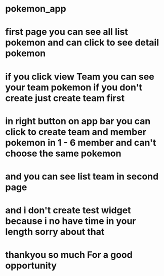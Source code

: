 # pokemon_app

# first page you can see all list pokemon and can click to see detail pokemon

# if you click view Team you can see your team pokemon if you don't create just create team first

# in right button on app bar you can click to create team and member pokemon in 1 - 6 member and can't choose the same pokemon

# and you can see list team in second page

# and i don't create test widget because i no have time in your length sorry about that

# thankyou so much For a good opportunity
